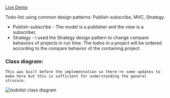 [Live Demo](https://idandam.github.io/todo-list/)

Todo-list using common design patterns: Publish-subscribe, MVC, Strategy.
  * Publish-subscribe - The model is a publisher and the view is a subscriber.
  * Strategy - I used the Strategy design pattern to change compare behaviors of projects in run time. The todos in a project will be ordered according to the compare behavior of the containing project.

### Class diagram: 
```
This was built before the implementation so there're some updates to make here but this is sufficient for understanding the general strucure.
```

![todolist class diagram](https://user-images.githubusercontent.com/81328595/132876976-8554cde8-4a23-4e33-949c-f9d2c9b37ed9.jpg)


